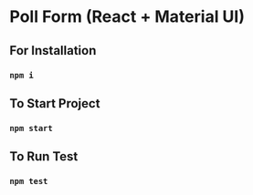 # Poll Form (React + Material UI)

## For Installation

### `npm i`

## To Start Project

### `npm start`

## To Run Test

### `npm test`
